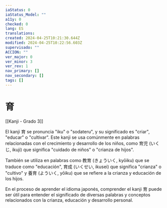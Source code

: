 ```yaml
---
iaStatus: 0
iaStatus_Model: ""
a11y: 0
checked: 0
lang: ES
translations: 
created: 2024-04-25T10:21:30.644Z
modified: 2024-04-25T10:22:56.603Z
supervisado: ""
ACCION: ""
ver_major: 0
ver_minor: 3
ver_rev: 1
nav_primary: []
nav_secondary: []
tags: []
---
```

# 育

[[Kanji - Grado 3]]

El kanji 育 se pronuncia "iku" o "sodateru", y su significado es "criar", "educar" o "cultivar". Este kanji se usa comúnmente en palabras relacionadas con el crecimiento y desarrollo de los niños, como 育児 (いくじ, ikuji) que significa "cuidado de niños" o "crianza de hijos".

También se utiliza en palabras como 教育 (きょういく, kyōiku) que se traduce como "educación", 育成 (いくせい, ikusei) que significa "crianza" o "cultivo" y 養育 (よういく, yōiku) que se refiere a la crianza y educación de los hijos.

En el proceso de aprender el idioma japonés, comprender el kanji 育 puede ser útil para entender el significado de diversas palabras y conceptos relacionados con la crianza, educación y desarrollo personal.
